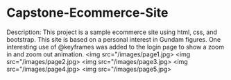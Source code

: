 # Capstone-Ecommerce-Site
Description: This project is a sample ecommerce site using html, css, and bootstrap. This site is based on a personal interest in Gundam figures. One interesting use of @keyframes was added to the login page to show a zoom in and zoom out animation. 
<img src="/images/page1.jpg>
<img src="/images/page2.jpg>
<img src="/images/page3.jpg>
<img src="/images/page4.jpg>
<img src="/images/page5.jpg>
